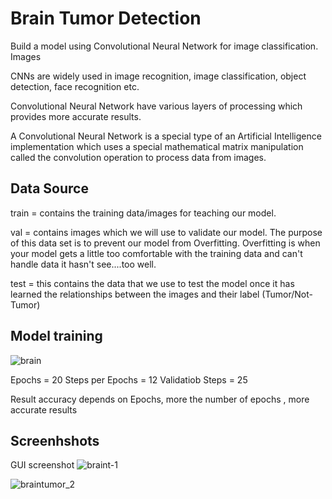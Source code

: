 
# Brain Tumor Detection

Build a model using Convolutional Neural Network for image classification.
Images

CNNs are widely used in image recognition, image classification, object detection, face recognition etc.

Convolutional Neural Network have various layers of processing which provides more accurate results.

A Convolutional Neural Network is a special type of an Artificial Intelligence implementation which uses a special mathematical matrix manipulation called the convolution operation to process data from images.

## Data Source
train = contains the training data/images for teaching our model.

val = contains images which we will use to validate our model. The purpose of this data set is to prevent our model from Overfitting. Overfitting is when your model gets a little too comfortable with the training data and can't handle data it hasn't see....too well.

test = this contains the data that we use to test the model once it has learned the relationships between the images and their label (Tumor/Not-Tumor)

## Model training

![brain](https://user-images.githubusercontent.com/83701005/214518291-1f213f53-1694-4467-8447-ca5779c39380.jpg)

Epochs = 20
Steps per Epochs = 12
Validatiob Steps = 25

Result accuracy depends on Epochs, more the number of epochs , more accurate results

## Screenhshots
GUI screenshot
![braint-1](https://user-images.githubusercontent.com/83701005/213883110-86306995-819b-4a3a-a2d9-12e2e6cdd9f1.jpg)

![braintumor_2](https://user-images.githubusercontent.com/83701005/213883115-bc51d740-8fc0-4ca7-9fc7-399f797457d5.jpg)
